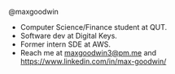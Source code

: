@maxgoodwin
- Computer Science/Finance student at QUT.
- Software dev at Digital Keys.
- Former intern SDE at AWS.
- Reach me at maxgoodwin3@pm.me and https://www.linkedin.com/in/max-goodwin/
